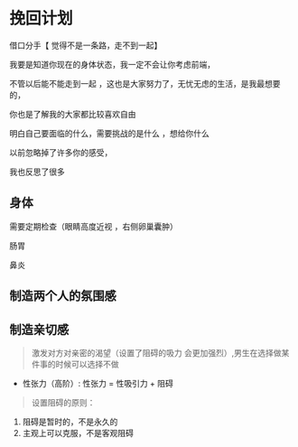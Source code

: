 # 挽回计划

借口分手【 觉得不是一条路，走不到一起】

我要是知道你现在的身体状态，我一定不会让你考虑前端，

不管以后能不能走到一起 ，这也是大家努力了，无忧无虑的生活，是我最想要的，

你也是了解我的大家都比较喜欢自由

明白自己要面临的什么，需要挑战的是什么 ，想给你什么

以前忽略掉了许多你的感受，

我也反思了很多

## 身体

需要定期检查（眼睛高度近视 ，右侧卵巢囊肿）

肠胃

鼻炎

## 制造两个人的氛围感

## 制造亲切感

> 激发对方对亲密的渴望（设置了阻碍的吸力 会更加强烈）,男生在选择做某件事的时候可以选择不做

- 性张力（高阶）: 性张力 = 性吸引力 + 阻碍

> 设置阻碍的原则：

1. 阻碍是暂时的，不是永久的
2. 主观上可以克服，不是客观阻碍
